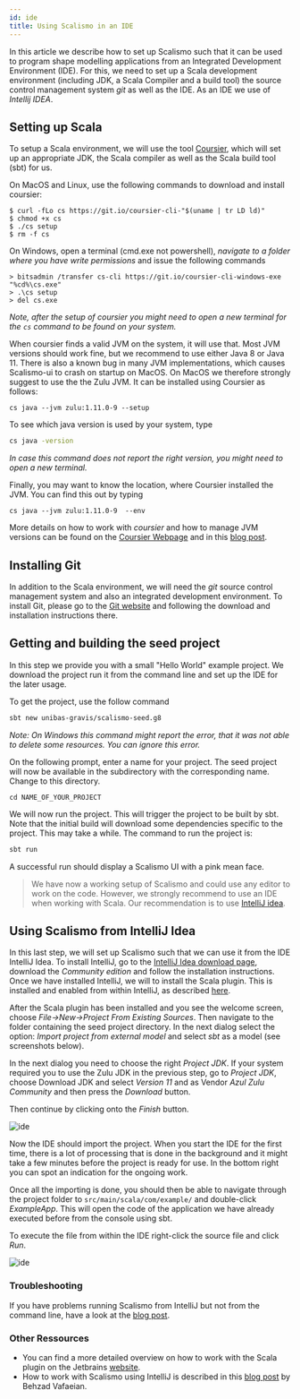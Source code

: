 ```yaml
---
id: ide
title: Using Scalismo in an IDE
---
```


In this article we describe how to set up Scalismo such that it can be used to program shape modelling applications from an Integrated Development Environment (IDE).
For this, we need to set up a Scala development environment (including JDK, a Scala Compiler and a build tool) the source control management system *git* as well as
the IDE. As an IDE we use of *Intellij IDEA*.

## Setting up Scala

To setup a Scala environment, we will use the tool [Coursier](https://get-coursier.io/), which will set up an appropriate JDK, the Scala compiler as well as the Scala build tool (sbt) for us.

On MacOS and Linux, use the following commands to download and install coursier:

```
$ curl -fLo cs https://git.io/coursier-cli-"$(uname | tr LD ld)"
$ chmod +x cs
$ ./cs setup
$ rm -f cs
```

On Windows, open a terminal (cmd.exe not powershell), *navigate to a folder where you have write permissions* and issue the following commands

```
> bitsadmin /transfer cs-cli https://git.io/coursier-cli-windows-exe "%cd%\cs.exe"
> .\cs setup
> del cs.exe
```

*Note, after the setup of coursier you might need to open a new terminal for the ```cs``` command to be found on your system.*

When coursier finds a valid JVM on the system, it will use that. Most JVM versions should work fine, but we recommend to use either Java 8 or Java 11. There is also a known bug in many JVM implementations, which causes Scalismo-ui to crash on startup on MacOS. On MacOS we therefore strongly suggest to use the the Zulu JVM. It can be installed using Coursier as follows:

```
cs java --jvm zulu:1.11.0-9 --setup
```

To see which java version is used by your system, type

```bash
cs java -version
```

*In case this command does not report the right version, you might need to open a new terminal.*

Finally, you may want to know the location, where Coursier installed the JVM. You can find this out by
typing

```
cs java --jvm zulu:1.11.0-9  --env
```


More details on how to work with *coursier* and how to manage JVM versions can be found on the [Coursier Webpage](https://get-coursier.io/docs/cli-overview) and in
this [blog post](https://get-coursier.io/docs/cli-setup).

## Installing Git

In addition to the Scala environment, we will need the *git* source control management system and also an integrated development environment.
To install Git, please go to the [Git website](https://git-scm.com/downloads) and following the download and installation instructions there.

## Getting and building the seed project

In this step we provide you with a small "Hello World" example project.
We download the project  run it from the command line and set up the IDE for the later usage.

To get the project, use the follow command

```bash
sbt new unibas-gravis/scalismo-seed.g8
```

*Note: On Windows this command might report the error, that it was not able to delete some resources. You can ignore this error.*

On the following prompt, enter a name for your project. The seed project will now be available in the subdirectory
with the corresponding name. Change to this directory.

```
cd NAME_OF_YOUR_PROJECT
```

We will now run the project. This will trigger the project to be built by sbt.
Note that the initial build will download some dependencies specific to the project. This may take a while.
The command to run the project is:

```bash
sbt run
```

A successful run should display a Scalismo UI with a pink mean face.

> We have now a working setup of Scalismo and could use any editor to work on the code.
> However, we strongly recommend to use an IDE when working with Scala. Our recommendation
> is to use [IntelliJ idea](https://www.jetbrains.com/idea/).


## Using Scalismo from IntelliJ Idea

In this last step, we will set up Scalismo such that we can use it from the IDE IntelliJ Idea.
To install IntelliJ, go to the [IntelliJ Idea download page](https://www.jetbrains.com/idea/download/#section=windows), download the *Community edition* and follow the installation instructions. Once we have installed IntelliJ, we will to install the Scala plugin. This is
installed and enabled from within IntelliJ, as described [here](https://www.jetbrains.com/help/idea/discover-intellij-idea-for-scala.html#).


After the Scala plugin has been installed and you see the welcome screen, choose *File->New->Project From Existing Sources*.
Then navigate to the folder containing the seed project directory. In the next dialog select the option: *Import project from external model* and select *sbt* as a model (see screenshots below).

In the next dialog you need to choose the right *Project JDK*. If your system required you to use the Zulu JDK in the previous step, go to *Project JDK*, choose Download JDK and select
*Version 11* and as Vendor *Azul Zulu Community* and then press the *Download* button.

Then continue by clicking onto the *Finish* button.

![ide](images/project-import-intellij.png)

Now the IDE should import the project. When you start the IDE for the first time,
there is a lot of processing that is done in the background and it might take a few minutes
before the project is ready for use. In the bottom right you can spot an indication for the ongoing work.

Once all the importing is done, you should then be able to navigate through the project folder to
```src/main/scala/com/example/``` and double-click *ExampleApp*.
This will open the code of the application we have already executed before from the console using sbt.

To execute the file from within the IDE right-click the source file and click *Run*.

![ide](images/project-in-intellij.png)

### Troubleshooting

If you have problems running Scalismo from IntelliJ but not from the command line, have a look at the [blog post](https://scalismo.org/blog/java-on-osx-problem).

### Other Ressources

* You can find a more detailed overview on how to work with the Scala plugin on the Jetbrains [website](https://www.jetbrains.com/help/idea/discover-intellij-idea-for-scala.html#).
* How to work with Scalismo using IntelliJ is described in this [blog post](http://empty-set.me/index.php/categories-intro/statistical-shape-modeling/) by Behzad Vafaeian.

